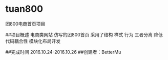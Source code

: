 # tuan800
团800电商首页项目

##项目概述
电商类网站 仿写的团800首页 采用了结构 样式 行为 三者分离 降低代码耦合性 模块化布局开发

##完成时间 2016.10.24-2016.10.26
##创建者：BetterMu
